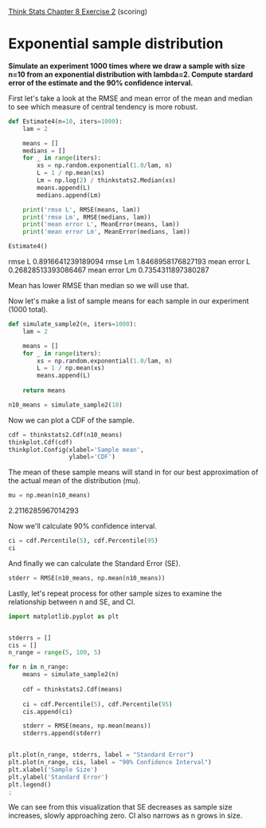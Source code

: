 [Think Stats Chapter 8 Exercise 2](http://greenteapress.com/thinkstats2/html/thinkstats2009.html#toc77) (scoring)

# Exponential sample distribution

**Simulate an experiment 1000 times where we draw a sample with size n=10 from an exponential distribution with lambda=2. Compute stardard error of the estimate and the 90% confidence interval.**

First let's take a look at the RMSE and mean error of the mean and median to see which measure of central tendency is more robust.

```python
def Estimate4(n=10, iters=1000):
    lam = 2

    means = []
    medians = []
    for _ in range(iters):
        xs = np.random.exponential(1.0/lam, n)
        L = 1 / np.mean(xs)
        Lm = np.log(2) / thinkstats2.Median(xs)
        means.append(L)
        medians.append(Lm)

    print('rmse L', RMSE(means, lam))
    print('rmse Lm', RMSE(medians, lam))
    print('mean error L', MeanError(means, lam))
    print('mean error Lm', MeanError(medians, lam))

Estimate4()
```
rmse L 0.8916641239189094
rmse Lm 1.8468958176827193
mean error L 0.26828513393086467
mean error Lm 0.7354311897380287

Mean has lower RMSE than median so we will use that. 

Now let's make a list of sample means for each sample in our experiment (1000 total). 

```python
def simulate_sample2(n, iters=1000):
    lam = 2

    means = []
    for _ in range(iters):
        xs = np.random.exponential(1.0/lam, n)
        L = 1 / np.mean(xs)
        means.append(L)
        
    return means

n10_means = simulate_sample2(10)
```

Now we can plot a CDF of the sample.

```python
cdf = thinkstats2.Cdf(n10_means)
thinkplot.Cdf(cdf)
thinkplot.Config(xlabel='Sample mean',
                 ylabel='CDF')
```

The mean of these sample means will stand in for our best approximation of the actual mean of the distribution (mu). 

```python
mu = np.mean(n10_means)
```

2.2116285967014293

Now we'll calculate 90% confidence interval. 

```python
ci = cdf.Percentile(5), cdf.Percentile(95)
ci
```

And finally we can calculate the Standard Error (SE). 

```python
stderr = RMSE(n10_means, np.mean(n10_means))
```

Lastly, let's repeat process for other sample sizes to examine the relationship between n and SE, and CI.

```python
import matplotlib.pyplot as plt


stderrs = []
cis = []
n_range = range(5, 100, 5)

for n in n_range:
    means = simulate_sample2(n)
    
    cdf = thinkstats2.Cdf(means)
    
    ci = cdf.Percentile(5), cdf.Percentile(95)
    cis.append(ci)

    stderr = RMSE(means, np.mean(means))
    stderrs.append(stderr)


plt.plot(n_range, stderrs, label = "Standard Error")
plt.plot(n_range, cis, label = "90% Confidence Interval")
plt.xlabel('Sample Size')
plt.ylabel('Standard Error')
plt.legend()
;
```

We can see from this visualization that SE decreases as sample size increases, slowly approaching zero. CI also narrows as n grows in size.

